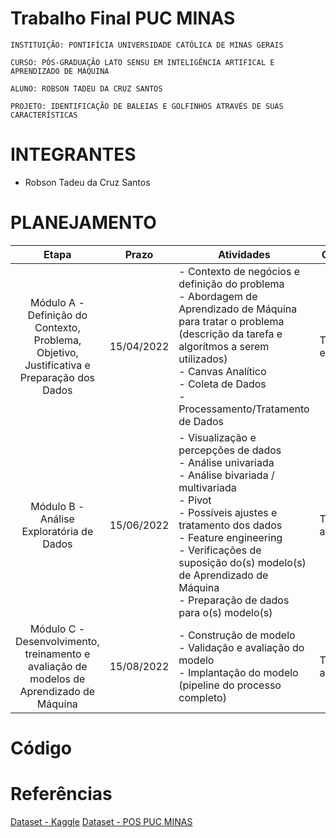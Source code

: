# Trabalho Final PUC MINAS

`INSTITUIÇÃO: PONTIFÍCIA UNIVERSIDADE CATÓLICA DE MINAS GERAIS`

`CURSO: PÓS-GRADUAÇÃO LATO SENSU EM INTELIGÊNCIA ARTIFICAL E APRENDIZADO DE MÁQUINA`

`ALUNO: ROBSON TADEU DA CRUZ SANTOS`

`PROJETO: IDENTIFICAÇÃO DE BALEIAS E GOLFINHOS ATRAVÉS DE SUAS CARACTERÍSTICAS`

# INTEGRANTES

- Robson Tadeu da Cruz Santos

# PLANEJAMENTO

| Etapa         | Prazo        | Atividades  | Observação |
|  :----:       |  :----:      | ----------- | ---- |
| Módulo A - Definição do Contexto, Problema, Objetivo, Justificativa e Preparação dos Dados  | 15/04/2022   | - Contexto de negócios e definição do problema <br>- Abordagem de Aprendizado de Máquina para tratar o problema (descrição da tarefa e algoritmos a serem utilizados)<br>- Canvas Analítico<br>- Coleta de Dados<br>- Processamento/Tratamento de Dados | Tarefa já encaminhada |
| Módulo B - Análise Exploratória de Dados | 15/06/2022   | - Visualização e percepções de dados<br>- Análise univariada<br>- Análise bivariada / multivariada<br>- Pivot<br>- Possíveis ajustes e tratamento dos dados<br>- Feature engineering<br>- Verificações de suposição do(s) modelo(s) de Aprendizado de Máquina<br>- Preparação de dados para o(s) modelo(s) | Tarefa em andamento |
| Módulo C - Desenvolvimento, treinamento e avaliação de modelos de Aprendizado de Máquina | 15/08/2022   | - Construção de modelo<br>- Validação e avaliação do modelo<br>- Implantação do modelo (pipeline do processo completo) | Tarefa em andamento |

# Código

# Referências

[Dataset - Kaggle](https://www.kaggle.com/competitions/happy-whale-and-dolphin)
[Dataset - POS PUC MINAS](https://www.kaggle.com/datasets/robsonsan/data-pos-puc-minas)


